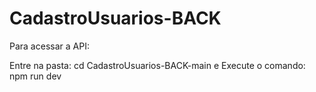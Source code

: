 # CadastroUsuarios-BACK

Para acessar a API:

Entre na pasta: cd CadastroUsuarios-BACK-main e Execute o comando: npm run dev


